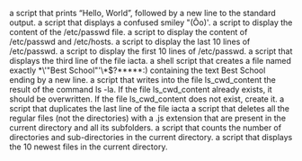 a script that prints “Hello, World”, followed by a new line to the standard output.
a script that displays a confused smiley "(Ôo)'.
a script to display the content of the /etc/passwd file.
a script to display the content of /etc/passwd and /etc/hosts.
a script to display the last 10 lines of /etc/passwd.
a script to display the first 10 lines of /etc/passwd.
a script that displays the third line of the file iacta.
a shell script that creates a file named exactly \*\\'"Best School"\'\\*$\?\*\*\*\*\*:) containing the text Best School ending by a new line.
 a script that writes into the file ls_cwd_content the result of the command ls -la. If the file ls_cwd_content already exists, it should be overwritten. If the file ls_cwd_content does not exist, create it.
a script that duplicates the last line of the file iacta
a script that deletes all the regular files (not the directories) with a .js extension that are present in the current directory and all its subfolders.
 a script that counts the number of directories and sub-directories in the current directory.
a script that displays the 10 newest files in the current directory.
